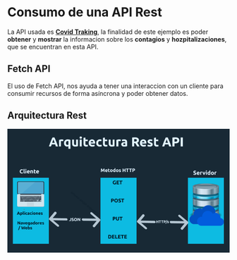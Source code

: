 # Consumo de una API Rest 
La API usada es **[Covid Traking](https://api.covidtracking.com/v1/us/daily.json)**, la finalidad de este ejemplo es poder **obtener** y **mostrar** la informacion sobre los **contagios** y **hozpitalizaciones**, que se encuentran en esta API.

##  Fetch API
El uso de Fetch API, nos ayuda a tener una interaccion con un cliente para consumir recursos de forma asíncrona y poder obtener datos.

## Arquitectura Rest

<p aling="center">
    <img src="./view/rest.png">
</p>



